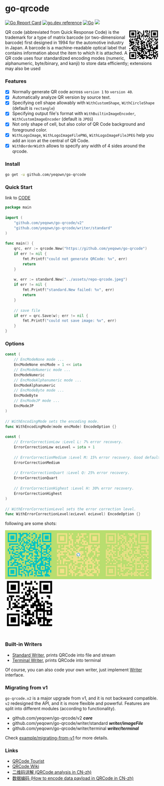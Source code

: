 # go-qrcode #

[![Go Report Card](https://goreportcard.com/badge/github.com/yeqown/go-qrcode)](https://goreportcard.com/report/github.com/yeqown/go-qrcode) [![go.dev reference](https://img.shields.io/badge/go.dev-reference-007d9c?logo=go&logoColor=white&style=flat-square)](https://pkg.go.dev/github.com/yeqown/go-qrcode/v2)
[![Go](https://github.com/yeqown/go-qrcode/actions/workflows/go.yml/badge.svg?branch=main)](https://github.com/yeqown/go-qrcode/actions/workflows/go.yml) ![](https://changkun.de/urlstat?mode=github&repo=yeqown/go-qrcode)

<img src="./assets/repository_qrcode.png" width="100px" align="right"/>
QR code (abbreviated from Quick Response Code) is the trademark for a type of matrix barcode (or two-dimensional barcode) first designed in 1994 for the automotive industry in Japan. A barcode is a machine-readable optical label that contains information about the item to which it is attached. A QR code uses four standardized encoding modes (numeric, alphanumeric, byte/binary, and kanji) to store data efficiently; extensions may also be used

### Features

- [x] Normally generate QR code across `version 1` to `version 40`.
- [x] Automatically analyze QR version by source text.
- [x] Specifying cell shape allowably with `WithCustomShape`, `WithCircleShape` (default is `rectangle`)
- [x] Specifying output file's format with `WithBuiltinImageEncoder`, `WithCustomImageEncoder` (default is `JPEG`)
- [x] Not only shape of cell, but also color of QR Code background and foreground color.
- [x] `WithLogoImage`, `WithLogoImageFilePNG`, `WithLogoImageFileJPEG` help you add an icon at the central of QR Code.
- [x] `WithBorderWidth` allows to specify any width of 4 sides around the qrcode.

### Install

```sh
go get -u github.com/yeqown/go-qrcode
```

### Quick Start

link to [CODE](./example/main.go)
```go
package main

import (
	"github.com/yeqown/go-qrcode/v2"
	"github.com/yeqown/go-qrcode/writer/standard"
)

func main() {
	qrc, err := qrcode.New("https://github.com/yeqown/go-qrcode")
	if err != nil {
		fmt.Printf("could not generate QRCode: %v", err)
		return
	}
	
	w, err := standard.New("../assets/repo-qrcode.jpeg")
	if err != nil {
		fmt.Printf("standard.New failed: %v", err)
		return
	}
	
	// save file
	if err = qrc.Save(w); err != nil {
		fmt.Printf("could not save image: %v", err)
	}
}
```

### Options

```go
const (
	// EncModeNone mode ...
	EncModeNone encMode = 1 << iota
	// EncModeNumeric mode ...
	EncModeNumeric
	// EncModeAlphanumeric mode ...
	EncModeAlphanumeric
	// EncModeByte mode ...
	EncModeByte
	// EncModeJP mode ...
	EncModeJP
)

// WithEncodingMode sets the encoding mode.
func WithEncodingMode(mode encMode) EncodeOption {}

const (
	// ErrorCorrectionLow :Level L: 7% error recovery.
	ErrorCorrectionLow ecLevel = iota + 1
	
	// ErrorCorrectionMedium :Level M: 15% error recovery. Good default choice.
	ErrorCorrectionMedium
	
	// ErrorCorrectionQuart :Level Q: 25% error recovery.
	ErrorCorrectionQuart
	
	// ErrorCorrectionHighest :Level H: 30% error recovery.
	ErrorCorrectionHighest
)

// WithErrorCorrectionLevel sets the error correction level.
func WithErrorCorrectionLevel(ecLevel ecLevel) EncodeOption {}
```

following are some shots:

<div>

<img src="./assets/example_fg_bg.jpeg" width="160px" align="left" title="with bg-fg color">
<img src="./assets/example_logo.jpeg" width="160px" align="left" title="with logo image">
<img src="./assets/example_circle.jpeg" width="160px" align="left" title="customize block shape">
<img src="./assets/example_transparent.png" width="160px" title="with transparent bg">
</div>

<br>

### Built-in Writers

- [Standard Writer](./writer/standard/README.md), prints QRCode into file and stream
- [Terminal Writer](./writer/terminal/README.md), prints QRCode into terminal

Of course, you can also code your own writer, just implement [Writer](./writer/README.md) interface.

### Migrating from v1

`go-qrcode.v2` is a major upgrade from v1, and it is not backward compatible. `v2` redesigned
the API, and it is more flexible and powerful. Features are split into different modules (according to functionality).

- github.com/yeqown/go-qrcode/v2 **_core_** 
- github.com/yeqown/go-qrcode/writer/standard **_writer/imageFile_**
- github.com/yeqown/go-qrcode/writer/terminal **_writer/terminal_**

Check [example/migrating-from-v1](./example/migrating-from-v1/main.go) for more details.

### Links

* [QRCode Tourist](https://www.thonky.com/qr-code-tutorial/)
* [QRCode Wiki](https://en.wikipedia.org/wiki/QR_code)
* [二维码详解 (QRCode analysis in CN-zh)](https://zhuanlan.zhihu.com/p/21463650)
* [数据编码 (How to encode data payload in QRCode in CN-zh)](https://zhuanlan.zhihu.com/p/25432676)
